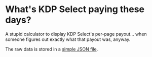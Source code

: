 # What's KDP Select paying these days?

A stupid calculator to display KDP Select's per-page payout... when someone figures
out exactly what that payout was, anyway.

The raw data is stored in a [simple JSON file](data/kenpc.json).
